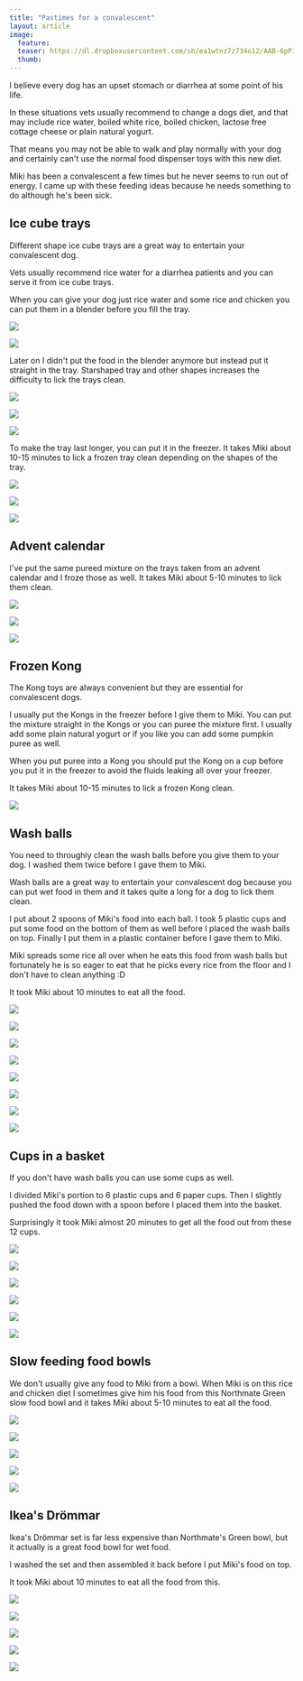 ```yaml
---
title: "Pastimes for a convalescent"
layout: article
image:
  feature:
  teaser: https://dl.dropboxusercontent.com/sh/ea1wtnz7z734o12/AAB-6pP1HfXaMVsrHW8Pbimsa/aktivointi/ajanvietetta-toipilaalle/DS37405-245px.jpg
  thumb:
---
```


I believe every dog has an upset stomach or diarrhea at some point of his life.

In these situations vets usually recommend to change a dogs diet, and that may include rice water, boiled white rice, boiled chicken, lactose free cottage cheese or plain natural yogurt.

That means you may not be able to walk and play normally with your dog and certainly can't use the normal food dispenser toys with this new diet.

Miki has been a convalescent a few times but he never seems to run out of energy. I came up with these feeding ideas because he needs something to do although he's been sick.

## Ice cube trays

Different shape ice cube trays are a great way to entertain your convalescent dog.

Vets usually recommend rice water for a diarrhea patients and you can serve it from ice cube trays.

When you can give your dog just rice water and some rice and chicken you can put them in a blender before you fill the tray.

[![](https://dl.dropboxusercontent.com/sh/ea1wtnz7z734o12/AABNiPAhL-7dVQYk68F6f-6Ma/aktivointi/ajanvietetta-toipilaalle/IMG_20151213_183733-800px.jpg)](https://dl.dropboxusercontent.com/sh/ea1wtnz7z734o12/AAD775tcs2Ieb480Et8QuxrDa/aktivointi/ajanvietetta-toipilaalle/IMG_20151213_183733.jpg)

[![](https://dl.dropboxusercontent.com/sh/ea1wtnz7z734o12/AADyjqggmccKNqjafD8pIQ_8a/aktivointi/ajanvietetta-toipilaalle/IMG_20151213_183756-800px.jpg)](https://dl.dropboxusercontent.com/sh/ea1wtnz7z734o12/AAB7rPifxACH-W6WB1oCq6iUa/aktivointi/ajanvietetta-toipilaalle/IMG_20151213_183756.jpg)

Later on I didn't put the food in the blender anymore but instead put it straight in the tray. Starshaped tray and other shapes increases the difficulty to lick the trays clean.

[![](https://dl.dropboxusercontent.com/sh/ea1wtnz7z734o12/AACtWoeP2ZurQp8LUbT0kc5ia/aktivointi/ajanvietetta-toipilaalle/DS10526-800px.jpg)](https://dl.dropboxusercontent.com/sh/ea1wtnz7z734o12/AADBGN6VM2MQGE-ydDj8q8H1a/aktivointi/ajanvietetta-toipilaalle/DS10526.jpg)

[![](https://dl.dropboxusercontent.com/sh/ea1wtnz7z734o12/AADqiKl6FhFKCNczyNL3Mk39a/aktivointi/ajanvietetta-toipilaalle/DS10540-800px.jpg)](https://dl.dropboxusercontent.com/sh/ea1wtnz7z734o12/AABzlfrNvqOxEMjhILhnwEvia/aktivointi/ajanvietetta-toipilaalle/DS10540.jpg)

[![](https://dl.dropboxusercontent.com/sh/ea1wtnz7z734o12/AADd_qsIahOSbVuvlMG-_Xfia/aktivointi/ajanvietetta-toipilaalle/DS10565-800px.jpg)](https://dl.dropboxusercontent.com/sh/ea1wtnz7z734o12/AAAj_78qc9MEFBpoeoZlkBKLa/aktivointi/ajanvietetta-toipilaalle/DS10565.jpg)

To make the tray last longer, you can put it in the freezer. It takes Miki about 10-15 minutes to lick a frozen tray clean depending on the shapes of the tray.

[![](https://dl.dropboxusercontent.com/sh/ea1wtnz7z734o12/AAAVRFIup5GpBOcM1RxP4oUqa/aktivointi/ajanvietetta-toipilaalle/DS37158-800px.jpg)](https://dl.dropboxusercontent.com/sh/ea1wtnz7z734o12/AADmiPQD1kXR7sTkljSy2jdra/aktivointi/ajanvietetta-toipilaalle/DS37158.jpg)

[![](https://dl.dropboxusercontent.com/sh/ea1wtnz7z734o12/AACNv_icDINBKmHcO1N_xCg3a/aktivointi/ajanvietetta-toipilaalle/DS37166-800px.jpg)](https://dl.dropboxusercontent.com/sh/ea1wtnz7z734o12/AADeH-M7DXXMQHcRiJioAQYca/aktivointi/ajanvietetta-toipilaalle/DS37166.jpg)

[![](https://dl.dropboxusercontent.com/sh/ea1wtnz7z734o12/AAByA9RnCKjEOlrcOaKCw_nta/aktivointi/ajanvietetta-toipilaalle/DS37187-800px.jpg)](https://dl.dropboxusercontent.com/sh/ea1wtnz7z734o12/AABHipO11NXPfMt__OGeoqNga/aktivointi/ajanvietetta-toipilaalle/DS37187.jpg)

## Advent calendar

I've put the same pureed mixture on the trays taken from an advent calendar and I froze those as well. It takes Miki about 5-10 minutes to lick them clean.

[![](https://dl.dropboxusercontent.com/sh/ea1wtnz7z734o12/AADehdSQG3wLABn9Z_7_8vyda/aktivointi/ajanvietetta-toipilaalle/DS37106-800px.jpg)](https://dl.dropboxusercontent.com/sh/ea1wtnz7z734o12/AAC0lvyjEonfA3nRVqrtzxvQa/aktivointi/ajanvietetta-toipilaalle/DS37106.jpg)

[![](https://dl.dropboxusercontent.com/sh/ea1wtnz7z734o12/AAADeuVQWxEWfl6W3SXtvibWa/aktivointi/ajanvietetta-toipilaalle/DS37110-800px.jpg)](https://dl.dropboxusercontent.com/sh/ea1wtnz7z734o12/AADP3IlCbZ1gztNklp2SPekua/aktivointi/ajanvietetta-toipilaalle/DS37110.jpg)

[![](https://dl.dropboxusercontent.com/sh/ea1wtnz7z734o12/AADBmFPkXvM4E7sffislltQua/aktivointi/ajanvietetta-toipilaalle/DS37140-800px.jpg)](https://dl.dropboxusercontent.com/sh/ea1wtnz7z734o12/AAAbvEE6rjBb0iKauGkPEB2Va/aktivointi/ajanvietetta-toipilaalle/DS37140.jpg)

## Frozen Kong

The Kong toys are always convenient but they are essential for convalescent dogs.

I usually put the Kongs in the freezer before I give them to Miki. You can put the mixture straight in the Kongs or you can puree the mixture first. I usually add some plain natural yogurt or if you like you can add some pumpkin puree as well.

When you put puree into a Kong you should put the Kong on a cup before you put it in the freezer to avoid the fluids leaking all over your freezer.

It takes Miki about 10-15 minutes to lick a frozen Kong clean.

[![](https://dl.dropboxusercontent.com/sh/ea1wtnz7z734o12/AADyyO6r4MUHevIgmo-UMuUGa/aktivointi/ajanvietetta-toipilaalle/DS37157-800px.jpg)](https://dl.dropboxusercontent.com/sh/ea1wtnz7z734o12/AAAWFlw8Nip66x1QLgV4S5l8a/aktivointi/ajanvietetta-toipilaalle/DS37157.jpg)

## Wash balls

You need to throughly clean the wash balls before you give them to your dog. I washed them twice before I gave them to Miki.

Wash balls are a great way to entertain your convalescent dog because you can put wet food in them and it takes quite a long for a dog to lick them clean.

I put about 2 spoons of Miki's food into each ball. I took 5 plastic cups and put some food on the bottom of them as well before I placed the wash balls on top. Finally I put them in a plastic container before I gave them to Miki.

Miki spreads some rice all over when he eats this food from wash balls but fortunately he is so eager to eat that he picks every rice from the floor and I don't have to clean anything :D

It took Miki about 10 minutes to eat all the food.

[![](https://dl.dropboxusercontent.com/sh/ea1wtnz7z734o12/AADEt-3_bRIw8ivfaYQVuZQ2a/aktivointi/ajanvietetta-toipilaalle/DS37385-800px.jpg)](https://dl.dropboxusercontent.com/sh/ea1wtnz7z734o12/AABHqAcTk9Oiv0XKYh3RrtLba/aktivointi/ajanvietetta-toipilaalle/DS37385.jpg)

[![](https://dl.dropboxusercontent.com/sh/ea1wtnz7z734o12/AABReC5QgqfDKrhCWCDPnCwwa/aktivointi/ajanvietetta-toipilaalle/DS37405-800px.jpg)](https://dl.dropboxusercontent.com/sh/ea1wtnz7z734o12/AABvTosj0fCueo-upu0OenbLa/aktivointi/ajanvietetta-toipilaalle/DS37405.jpg)

[![](https://dl.dropboxusercontent.com/sh/ea1wtnz7z734o12/AAD8a3Ldt3la-szbdh_zNjQpa/aktivointi/ajanvietetta-toipilaalle/DS37440-800px.jpg)](https://dl.dropboxusercontent.com/sh/ea1wtnz7z734o12/AAAt7hNRNIf_ElQDIFBymCmFa/aktivointi/ajanvietetta-toipilaalle/DS37440.JPG)

[![](https://dl.dropboxusercontent.com/sh/ea1wtnz7z734o12/AAD88JxqrCg01vS9aUHOOaYla/aktivointi/ajanvietetta-toipilaalle/DS37475-800px.jpg)](https://dl.dropboxusercontent.com/sh/ea1wtnz7z734o12/AACAT3B2MnNrRMvMcm3QKb-Wa/aktivointi/ajanvietetta-toipilaalle/DS37475.jpg)

[![](https://dl.dropboxusercontent.com/sh/ea1wtnz7z734o12/AACn1yHL3rXkBuCP9DUxFN5na/aktivointi/ajanvietetta-toipilaalle/DS37481-800px.jpg)](https://dl.dropboxusercontent.com/sh/ea1wtnz7z734o12/AAA4zmix2IaAYBjHJ2-Nlfo7a/aktivointi/ajanvietetta-toipilaalle/DS37481.jpg)

[![](https://dl.dropboxusercontent.com/sh/ea1wtnz7z734o12/AACjRqmZ0Dzq5A-1SaN50EQLa/aktivointi/ajanvietetta-toipilaalle/DS37520-800px.jpg)](https://dl.dropboxusercontent.com/sh/ea1wtnz7z734o12/AAD-NJHtXUmqUnj9WYtbXnFia/aktivointi/ajanvietetta-toipilaalle/DS37520.jpg)

[![](https://dl.dropboxusercontent.com/sh/ea1wtnz7z734o12/AAAF8a9OahtMDbeoDtu6jYe1a/aktivointi/ajanvietetta-toipilaalle/DS37536-800px.jpg)](https://dl.dropboxusercontent.com/sh/ea1wtnz7z734o12/AAA0eMMRrf3847kmNAUtdV34a/aktivointi/ajanvietetta-toipilaalle/DS37536.jpg)

[![](https://dl.dropboxusercontent.com/sh/ea1wtnz7z734o12/AAB-HAaOchB_7twOLNq-I2Z4a/aktivointi/ajanvietetta-toipilaalle/DS37551-800px.jpg)](https://dl.dropboxusercontent.com/sh/ea1wtnz7z734o12/AABjN0qAtIPfGePtnLAl6-NZa/aktivointi/ajanvietetta-toipilaalle/DS37551.jpg)

## Cups in a basket

If you don't have wash balls you can use some cups as well.

I divided Miki's portion to 6 plastic cups and 6 paper cups. Then I slightly pushed the food down with a spoon before I placed them into the basket.

Surprisingly it took Miki almost 20 minutes to get all the food out from these 12 cups.

[![](https://dl.dropboxusercontent.com/sh/ea1wtnz7z734o12/AAB2fUE0yqN0_on9G-1P9LA3a/aktivointi/ajanvietetta-toipilaalle/DS37613-800px.jpg)](https://dl.dropboxusercontent.com/sh/ea1wtnz7z734o12/AAA2IiqivQXvruv7lq2mqiAta/aktivointi/ajanvietetta-toipilaalle/DS37613.jpg)

[![](https://dl.dropboxusercontent.com/sh/ea1wtnz7z734o12/AADXoOLO60XQ7yKJpCQ64KBqa/aktivointi/ajanvietetta-toipilaalle/DS37623-800px.jpg)](https://dl.dropboxusercontent.com/sh/ea1wtnz7z734o12/AAC1S1H4zl97iOFpZrWOmlc7a/aktivointi/ajanvietetta-toipilaalle/DS37623.jpg)

[![](https://dl.dropboxusercontent.com/sh/ea1wtnz7z734o12/AADp6ugTy-mjv1pT0Ie42edVa/aktivointi/ajanvietetta-toipilaalle/DS37639-800px.jpg)](https://dl.dropboxusercontent.com/sh/ea1wtnz7z734o12/AADI2qAvk9kRXuKs_pcnIIS8a/aktivointi/ajanvietetta-toipilaalle/DS37639.jpg)

[![](https://dl.dropboxusercontent.com/sh/ea1wtnz7z734o12/AADDoUJzvPLxLnUx2KhWkqUpa/aktivointi/ajanvietetta-toipilaalle/DS37651-800px.jpg)](https://dl.dropboxusercontent.com/sh/ea1wtnz7z734o12/AABy-gKPKDuHawy4tS2yjzzea/aktivointi/ajanvietetta-toipilaalle/DS37651.jpg)

[![](https://dl.dropboxusercontent.com/sh/ea1wtnz7z734o12/AABljTJmilYP8XhakbBX9HFha/aktivointi/ajanvietetta-toipilaalle/DS37630-800px.jpg)](https://dl.dropboxusercontent.com/sh/ea1wtnz7z734o12/AABUb5T6HdIiymPVwj14e3Esa/aktivointi/ajanvietetta-toipilaalle/DS37630.jpg)

[![](https://dl.dropboxusercontent.com/sh/ea1wtnz7z734o12/AACNuQu6CjLlZyUghIFINsAXa/aktivointi/ajanvietetta-toipilaalle/DS37698-800px.jpg)](https://dl.dropboxusercontent.com/sh/ea1wtnz7z734o12/AADw5gVyrfd48_bgIcxHR86Ba/aktivointi/ajanvietetta-toipilaalle/DS37698.jpg)

## Slow feeding food bowls

We don't usually give any food to Miki from a bowl. When Miki is on this rice and chicken diet I sometimes give him his food from this Northmate Green slow food bowl and it takes Miki about 5-10 minutes to eat all the food.

[![](https://dl.dropboxusercontent.com/sh/ea1wtnz7z734o12/AACulLBzZCRfjKfE35cZwdKZa/aktivointilelut/muut/DS37557-800px.jpg)](https://dl.dropboxusercontent.com/sh/ea1wtnz7z734o12/AADXb_idLFoOXndaVj7HY_QXa/aktivointilelut/muut/DS37557.jpg)

[![](https://dl.dropboxusercontent.com/sh/ea1wtnz7z734o12/AACIgG2aAvjBrbA9c9bq6D6Ua/aktivointilelut/muut/DS37568-800px.jpg)](https://dl.dropboxusercontent.com/sh/ea1wtnz7z734o12/AADTt3yL2XxP9KIzSQYQjHpba/aktivointilelut/muut/DS37568.jpg)

[![](https://dl.dropboxusercontent.com/sh/ea1wtnz7z734o12/AADgaGOuJNW3POP1QoHoNiSOa/aktivointilelut/muut/DS37579-800px.jpg)](https://dl.dropboxusercontent.com/sh/ea1wtnz7z734o12/AACgYJNTJfoz2TqoJ01DpbFba/aktivointilelut/muut/DS37579.jpg)

[![](https://dl.dropboxusercontent.com/sh/ea1wtnz7z734o12/AACZjI0VfQ6KmXzlM9-_r2rCa/aktivointilelut/muut/DS37600-800px.jpg)](https://dl.dropboxusercontent.com/sh/ea1wtnz7z734o12/AAAwxeB6UQr-0nHtrb41fmbma/aktivointilelut/muut/DS37600.jpg)

[![](https://dl.dropboxusercontent.com/sh/ea1wtnz7z734o12/AABagYJQlrUU-yNRBZgBClrZa/aktivointilelut/muut/DS37606-800px.jpg)](https://dl.dropboxusercontent.com/sh/ea1wtnz7z734o12/AAD3mSK_E56s2ZSYB_Fhy1RIa/aktivointilelut/muut/DS37606.jpg)

## Ikea's Drömmar

Ikea's Drömmar set is far less expensive than Northmate's Green bowl, but it actually is a great food bowl for wet food.

I washed the set and then assembled it back before I put Miki's food on top.

It took Miki about 10 minutes to eat all the food from this.

[![](https://dl.dropboxusercontent.com/sh/ea1wtnz7z734o12/AACQimseF7ry9ajHJzZXTXWwa/aktivointi/ajanvietetta-toipilaalle/DS37739-800px.jpg)](https://dl.dropboxusercontent.com/sh/ea1wtnz7z734o12/AAAzJYUJNNARrcDxTwhJwGuma/aktivointi/ajanvietetta-toipilaalle/DS37739.jpg)

[![](https://dl.dropboxusercontent.com/sh/ea1wtnz7z734o12/AABw_3JKRGZyBMnfwZZOCbj3a/aktivointi/ajanvietetta-toipilaalle/DS37744-800px.jpg)](https://dl.dropboxusercontent.com/sh/ea1wtnz7z734o12/AACzwuI1ZerlPUNbWO-mtCbWa/aktivointi/ajanvietetta-toipilaalle/DS37744.jpg)

[![](https://dl.dropboxusercontent.com/sh/ea1wtnz7z734o12/AAAiJK11AZGqGIiJOQFAAszPa/aktivointi/ajanvietetta-toipilaalle/DS37785-800px.jpg)](https://dl.dropboxusercontent.com/sh/ea1wtnz7z734o12/AAAhqGv9D2hYqoGg4G8OgktNa/aktivointi/ajanvietetta-toipilaalle/DS37785.jpg)

[![](https://dl.dropboxusercontent.com/sh/ea1wtnz7z734o12/AAAzLDPnBEKeFOyTvAOzkPz8a/aktivointi/ajanvietetta-toipilaalle/DS37794-800px.jpg)](https://dl.dropboxusercontent.com/sh/ea1wtnz7z734o12/AAAyEiY35E1Sfj65u6b4ReyRa/aktivointi/ajanvietetta-toipilaalle/DS37794.jpg)

[![](https://dl.dropboxusercontent.com/sh/ea1wtnz7z734o12/AABhZ_C9Nl3ea5E6FYThCrcra/aktivointi/ajanvietetta-toipilaalle/DS37826-800px.jpg)](https://dl.dropboxusercontent.com/sh/ea1wtnz7z734o12/AADAfDbKFpqkyYF4bMEjuaC8a/aktivointi/ajanvietetta-toipilaalle/DS37826.jpg)
